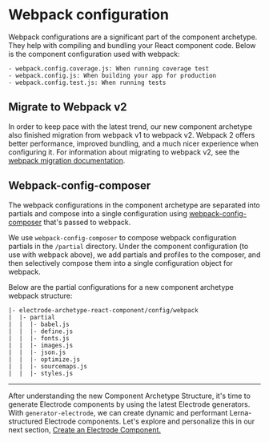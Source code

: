 # Webpack configuration

Webpack configurations are a significant part of the component archetype. They help with compiling and bundling your React component code. Below is the component configuration used with webpack:

```
- webpack.config.coverage.js: When running coverage test
- webpack.config.js: When building your app for production
- webpack.config.test.js: When running tests
```

## Migrate to Webpack v2

In order to keep pace with the latest trend, our new component archetype also finished migration from webpack v1 to webpack v2. Webpack 2 offers better performance, improved bundling, and a much nicer experience when configuring it. For information about migrating to webpack v2, see the [webpack migration documentation](https://webpack.js.org/migrate/3/).

## Webpack-config-composer

The webpack configurations in the component archetype are separated into partials and compose into a single configuration using [webpack-config-composer](https://www.npmjs.com/package/webpack-config-composer) that's passed to webpack.

We use `webpack-config-composer` to compose webpack configuration partials in the `/partial` directory. Under the component configuration (to use with webpack above), we add partials and profiles to the composer, and then selectively compose them into a single configuration object for webpack.

Below are the partial configurations for a new component archetype webpack structure:

```
|- electrode-archetype-react-component/config/webpack
|  |- partial
|  |  |- babel.js
|  |  |- define.js
|  |  |- fonts.js
|  |  |- images.js
|  |  |- json.js
|  |  |- optimize.js
|  |  |- sourcemaps.js
|  |  |- styles.js
```

---

After understanding the new Component Archetype Structure, it's time to generate Electrode components by using the latest Electrode generators. With `generator-electrode`, we can create dynamic and performant Lerna-structured Electrode components. Let's explore and personalize this in our next section, [Create an Electrode Component.](/chapter1/intermediate/create-a-electrode-component.md)
